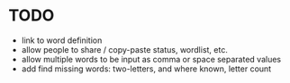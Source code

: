# TODO

- link to word definition
- allow people to share / copy-paste status, wordlist, etc.
- allow multiple words to be input as comma or space separated values
- add find missing words: two-letters, and where known, letter count
